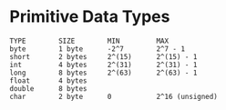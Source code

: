 # Primitive Data Types

	TYPE		SIZE		MIN			MAX
	byte		1 byte		-2^7		2^7 - 1
	short		2 bytes		2^(15)		2^(15) - 1		
	int			4 bytes		2^(31)		2^(31) - 1
	long		8 bytes		2^(63)		2^(63) - 1
	float 		4 bytes	
	double 		8 bytes
	char		2 byte		0			2^16 (unsigned)
